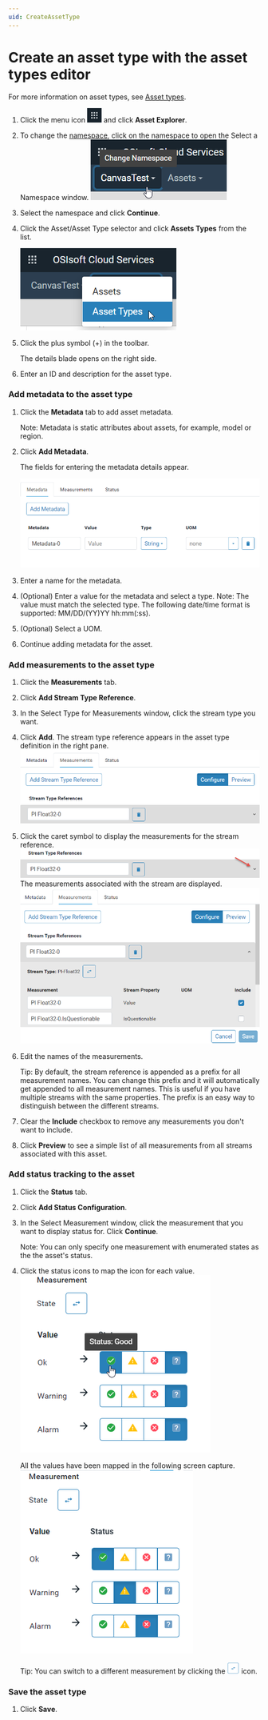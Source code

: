 ```yaml
---
uid: CreateAssetType
---
```


# Create an asset type with the asset types editor

For more information on asset types, see [Asset types](xref:AssetTypes).

1. Click the menu icon ![menu icon](..\images\icon_navigation_bigger.png) and click **Asset Explorer**.

2. To change the [namespace](xref:AccountManagementConcepts#namespace), click on the namespace to open the Select a Namespace window.
    ![Namespace icon](..\images\namespace-icon.png)
    
3. Select the namespace and click **Continue**.

4. Click the Asset/Asset Type selector and click **Assets Types** from the list.

    ![Asset Type selector](..\images\asset-type-picker.png)

5. Click the plus symbol (+) in the toolbar.

    The details blade opens on the right side.

6. Enter an ID and description for the asset type.

### Add metadata to the asset type

1. Click the **Metadata** tab to add asset metadata.

   Note: Metadata is static attributes about assets, for example, model or region.

   <!-- We need a definition for metadata that covers its use in different OCS contexts. --> 

2. Click **Add Metadata**.

    The fields for entering the metadata details appear. 

    ![Metadata fields](..\images\metadata-fields.png)

4. Enter a name for the metadata.

5. (Optional) Enter a value for the metadata and select a type. 
   Note: The value must match the selected type. The following date/time format is supported: MM/DD/(YY)YY hh:mm(:ss).

   <!--WRITER NOTE: What date/time formats are supported? Is this the same as for PI Server? i.e., Microsoft standard date/time formats? -->

6. (Optional) Select a UOM.

7. Continue adding metadata for the asset. 

### Add measurements to the asset type

1. Click the **Measurements** tab. 

2. Click **Add Stream Type Reference**.

3. In the Select Type for Measurements window, click the stream type you want.

4. Click **Add**.
   The stream type reference appears in the asset type definition in the right pane. 
   ![Stream type reference](..\images\stream-type-reference.png)

5. Click the caret symbol to display the measurements for the stream reference.
    ![Stream type reference](..\images\stream-type-reference-caret.png)
    The measurements associated with the stream are displayed.
    ![Stream type reference](..\images\stream-type-reference-measurement.png)

6. Edit the names of the measurements.

   Tip: By default, the stream reference is appended as a prefix for all measurement names. You can change this prefix and it will automatically get appended to all measurement names. This is useful if you have multiple streams with the same properties. The prefix is an easy way to distinguish between the different streams.

7. Clear the **Include** checkbox to remove any measurements you don't want to include.

8. Click **Preview** to see a simple list of all measurements from all streams associated with this asset.

### Add status tracking to the asset

1. Click the **Status** tab.
2. Click **Add Status Configuration**.
3. In the Select Measurement window, click the measurement that you want to display status for. Click **Continue**.

    Note: You can only specify one measurement with enumerated states as the the asset's status.

1. Click the status icons to map the icon for each value.
    ![Mapping status icons](..\images\map-status-values.png)
    
    All the values have been mapped in the following screen capture.
    ![Mapped status](..\images\mapped-status-values.png)
    
    Tip: You can switch to a different measurement by clicking the ![Change measurement icon](..\images\change-measurement-icon@50.png) icon.
    
### Save the asset type

1. Click **Save**. 